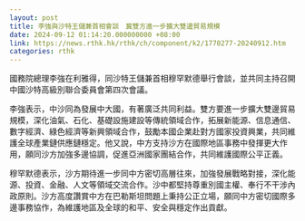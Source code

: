 ```yaml
---
layout: post
title: 李強與沙特王儲兼首相會談　冀雙方進一步擴大雙邊貿易規模
date: 2024-09-12 01:14:20.000000000 +08:00
link: https://news.rthk.hk/rthk/ch/component/k2/1770277-20240912.htm
categories: rthk
---
```


國務院總理李強在利雅得，同沙特王儲兼首相穆罕默德舉行會談，並共同主持召開中國沙特高級別聯合委員會第四次會議。

李強表示，中沙同為發展中大國，有著廣泛共同利益。雙方要進一步擴大雙邊貿易規模，深化油氣、石化、基礎設施建設等傳統領域合作，拓展新能源、信息通信、數字經濟、綠色經濟等新興領域合作，鼓勵本國企業赴對方國家投資興業，共同維護全球產業鏈供應鏈穩定。他又說，中方支持沙方在國際地區事務中發揮更大作用，願同沙方加強多邊協調，促進亞洲國家團結合作，共同維護國際公平正義。

穆罕默德表示，沙方期待進一步同中方密切高層往來，加強發展戰略對接，深化能源、投資、金融、人文等領域交流合作。沙中都堅持尊重別國主權、奉行不干涉內政原則。沙方高度讚賞中方在巴勒斯坦問題上秉持公正立場，願同中方密切國際多邊事務協作，為維護地區及全球的和平、安全與穩定作出貢獻。
